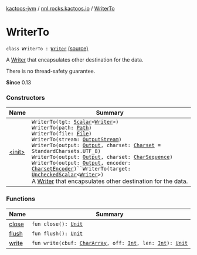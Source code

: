 [kactoos-jvm](../../index.md) / [nnl.rocks.kactoos.io](../index.md) / [WriterTo](./index.md)

# WriterTo

`class WriterTo : `[`Writer`](http://docs.oracle.com/javase/8/docs/api/java/io/Writer.html) [(source)](https://github.com/neonailol/kactoos/blob/master/kactoos-jvm/src/main/kotlin/nnl/rocks/kactoos/io/WriterTo.kt#L28)

A [Writer](http://docs.oracle.com/javase/8/docs/api/java/io/Writer.html) that encapsulates other destination for the data.

There is no thread-safety guarantee.

**Since**
0.13

### Constructors

| Name | Summary |
|---|---|
| [&lt;init&gt;](-init-.md) | `WriterTo(tgt: `[`Scalar`](../../nnl.rocks.kactoos/-scalar/index.md)`<`[`Writer`](http://docs.oracle.com/javase/8/docs/api/java/io/Writer.html)`>)`<br>`WriterTo(path: `[`Path`](http://docs.oracle.com/javase/8/docs/api/java/nio/file/Path.html)`)`<br>`WriterTo(file: `[`File`](http://docs.oracle.com/javase/8/docs/api/java/io/File.html)`)`<br>`WriterTo(stream: `[`OutputStream`](http://docs.oracle.com/javase/8/docs/api/java/io/OutputStream.html)`)`<br>`WriterTo(output: `[`Output`](../../nnl.rocks.kactoos/-output/index.md)`, charset: `[`Charset`](http://docs.oracle.com/javase/8/docs/api/java/nio/charset/Charset.html)` = StandardCharsets.UTF_8)`<br>`WriterTo(output: `[`Output`](../../nnl.rocks.kactoos/-output/index.md)`, charset: `[`CharSequence`](https://kotlinlang.org/api/latest/jvm/stdlib/kotlin/-char-sequence/index.html)`)`<br>`WriterTo(output: `[`Output`](../../nnl.rocks.kactoos/-output/index.md)`, encoder: `[`CharsetEncoder`](http://docs.oracle.com/javase/8/docs/api/java/nio/charset/CharsetEncoder.html)`)``WriterTo(target: `[`UncheckedScalar`](../../nnl.rocks.kactoos.scalar/-unchecked-scalar/index.md)`<`[`Writer`](http://docs.oracle.com/javase/8/docs/api/java/io/Writer.html)`>)`<br>A [Writer](http://docs.oracle.com/javase/8/docs/api/java/io/Writer.html) that encapsulates other destination for the data. |

### Functions

| Name | Summary |
|---|---|
| [close](close.md) | `fun close(): `[`Unit`](https://kotlinlang.org/api/latest/jvm/stdlib/kotlin/-unit/index.html) |
| [flush](flush.md) | `fun flush(): `[`Unit`](https://kotlinlang.org/api/latest/jvm/stdlib/kotlin/-unit/index.html) |
| [write](write.md) | `fun write(cbuf: `[`CharArray`](https://kotlinlang.org/api/latest/jvm/stdlib/kotlin/-char-array/index.html)`, off: `[`Int`](https://kotlinlang.org/api/latest/jvm/stdlib/kotlin/-int/index.html)`, len: `[`Int`](https://kotlinlang.org/api/latest/jvm/stdlib/kotlin/-int/index.html)`): `[`Unit`](https://kotlinlang.org/api/latest/jvm/stdlib/kotlin/-unit/index.html) |
